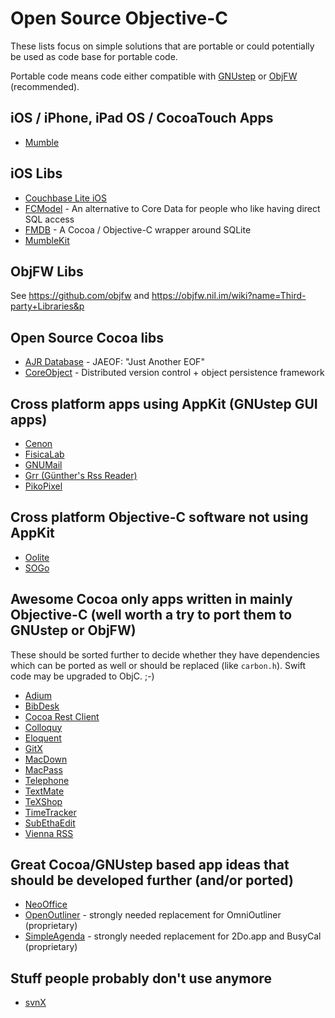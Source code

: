 # Open Source Objective-C

These lists focus on simple solutions that are portable or could potentially be used as code base for portable code.

Portable code means code either compatible with [GNUstep](https://github.com/gnustep/) or [ObjFW](https://github.com/objfw/) (recommended).

## iOS / iPhone, iPad OS / CocoaTouch Apps

- [Mumble](https://github.com/mumble-voip/mumble-iphoneos)

## iOS Libs

- [Couchbase Lite iOS](https://github.com/couchbase/couchbase-lite-ios)
- [FCModel](https://github.com/marcoarment/FCModel) - An alternative to Core Data for people who like having direct SQL access
- [FMDB](https://github.com/ccgus/fmdb) - A Cocoa / Objective-C wrapper around SQLite
- [MumbleKit](https://github.com/mumble-voip/mumblekit)

## ObjFW Libs

See https://github.com/objfw and https://objfw.nil.im/wiki?name=Third-party+Libraries&p

## Open Source Cocoa libs

- [AJR Database](https://github.com/tdmartin102/ajrdatabase) - JAEOF: "Just Another EOF"
- [CoreObject](https://github.com/etoile/CoreObject) - Distributed version control + object persistence framework

## Cross platform apps using AppKit (GNUstep GUI apps)

- [Cenon](http://www.cenon.info/)
- [FisicaLab](https://www.gnu.org/software/fisicalab/)
- [GNUMail](http://www.nongnu.org/gnustep-nonfsf/gnumail/index.html)
- [Grr (Günther's Rss Reader)](http://www.nongnu.org/gap/grr/index.html)
- [PikoPixel](http://twilightedge.com/mac/pikopixel/)


## Cross platform Objective-C software not using AppKit

- [Oolite](https://github.com/OoliteProject/oolite)
- [SOGo](https://github.com/inverse-inc/sogo)


## Awesome Cocoa only apps written in mainly Objective-C (well worth a try to port them to GNUstep or ObjFW)

These should be sorted further to decide whether they have dependencies which can be ported as well or should be replaced (like `carbon.h`). Swift code may be upgraded to ObjC. ;-)

- [Adium](https://github.com/adium/adium)
- [BibDesk](https://bibdesk.sourceforge.io/)
- [Cocoa Rest Client](https://github.com/mmattozzi/cocoa-rest-client)
- [Colloquy](https://github.com/colloquy/colloquy)
- [Eloquent](https://github.com/mdbergmann/Eloquent)
- [GitX](https://github.com/rowanj/gitx)
- [MacDown](https://github.com/MacDownApp/macdown)
- [MacPass](https://github.com/MacPass/MacPass)
- [Telephone](https://github.com/64characters/Telephone)
- [TextMate](https://github.com/textmate/textmate)
- [TeXShop](https://pages.uoregon.edu/koch/texshop/)
- [TimeTracker](https://github.com/Letterus/app-time-tracker)
- [SubEthaEdit](https://github.com/subethaedit/SubEthaEdit)
- [Vienna RSS](https://github.com/ViennaRSS/vienna-rss)


## Great Cocoa/GNUstep based app ideas that should be developed further (and/or ported)

- [NeoOffice](https://github.com/neooffice/NeoOffice)
- [OpenOutliner](https://github.com/davidchisnall/OpenOutliner) - strongly needed replacement for OmniOutliner (proprietary)
- [SimpleAgenda](https://github.com/poroussel/simpleagenda) - strongly needed replacement for 2Do.app and BusyCal (proprietary)


## Stuff people probably don't use anymore

- [svnX](https://github.com/grimmer0125/svnX)
